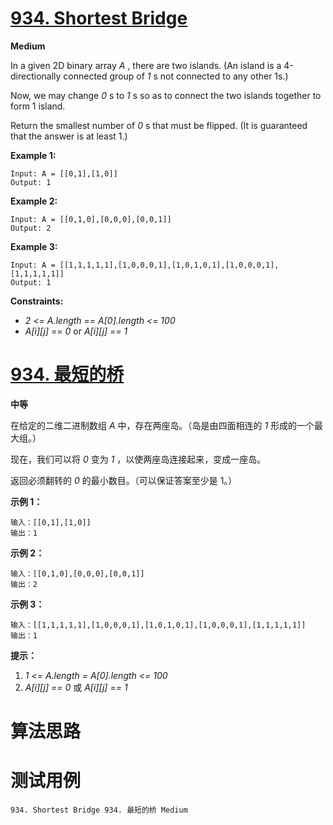 # [934. Shortest Bridge][enTitle]

**Medium**

In a given 2D binary array  *A* , there are two islands. (An island is a 4-directionally connected group of  *1* s not connected to any other 1s.)

Now, we may change  *0* s to  *1* s so as to connect the two islands together to form 1 island.

Return the smallest number of  *0* s that must be flipped. (It is guaranteed that the answer is at least 1.)



**Example 1:** 

```
Input: A = [[0,1],[1,0]]
Output: 1

```

**Example 2:** 

```
Input: A = [[0,1,0],[0,0,0],[0,0,1]]
Output: 2

```

**Example 3:** 

```
Input: A = [[1,1,1,1,1],[1,0,0,0,1],[1,0,1,0,1],[1,0,0,0,1],[1,1,1,1,1]]
Output: 1

```



**Constraints:** 

-  *2 <= A.length == A[0].length <= 100*  
-  *A[i][j] == 0*  or  *A[i][j] == 1* 


# [934. 最短的桥][cnTitle]

**中等**

在给定的二维二进制数组  *A*  中，存在两座岛。（岛是由四面相连的  *1*  形成的一个最大组。）

现在，我们可以将  *0*  变为  *1* ，以使两座岛连接起来，变成一座岛。

返回必须翻转的  *0*  的最小数目。（可以保证答案至少是 1。）



**示例 1：** 

```
输入：[[0,1],[1,0]]
输出：1

```

**示例 2：** 

```
输入：[[0,1,0],[0,0,0],[0,0,1]]
输出：2

```

**示例 3：** 

```
输入：[[1,1,1,1,1],[1,0,0,0,1],[1,0,1,0,1],[1,0,0,0,1],[1,1,1,1,1]]
输出：1
```



**提示：** 

1.  *1 <= A.length = A[0].length <= 100*  
2.  *A[i][j] == 0*  或  *A[i][j] == 1* 






# 算法思路

# 测试用例
```
934. Shortest Bridge 934. 最短的桥 Medium
```

[enTitle]: https://leetcode.com/problems/shortest-bridge/
[cnTitle]: https://leetcode-cn.com/problems/shortest-bridge/
